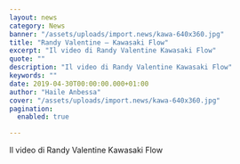 ```yaml
---
layout: news
category: News
banner: "/assets/uploads/import.news/kawa-640x360.jpg"
title: "Randy Valentine – Kawasaki Flow"
excerpt: "Il video di Randy Valentine Kawasaki Flow"
quote: ""
description: "Il video di Randy Valentine Kawasaki Flow"
keywords: ""
date: 2019-04-30T00:00:00.000+01:00
author: "Haile Anbessa"
cover: "/assets/uploads/import.news/kawa-640x360.jpg"
pagination:
  enabled: true

---
```


Il video di Randy Valentine Kawasaki Flow